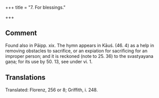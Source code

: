 +++
title = "7. For blessings."

+++
## Comment
Found also in Pāipp. xix. The hymn appears in Kāuś. (46. 4) as a help in removing obstacles to sacrifice, or an expiation for sacrificing for an improper person; and it is reckoned (note to 25. 36) to the svastyayana gaṇa; for its use by 50. 13, see under vi. 1.


## Translations
Translated: Florenz, 256 or 8; Griffith, i. 248.
